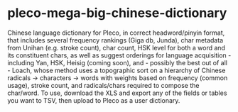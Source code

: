 # pleco-mega-big-chinese-dictionary
Chinese language dictionary for Pleco, in correct headword/pinyin format, that includes several frequency rankings (Giga db, Junda), char metadata from Unihan (e.g. stroke count), char count, HSK level for both a word and its constituent chars, as well as suggest orderings for language acquisition - including Yan, HSK, Heisig (coming soon), and - possibly the best out of all - Loach, whose method uses a topographic sort on a hierarchy of Chinese radicals -> characters -> words with weights based on frequency (common usage), stroke count, and radicals/chars required to compose the char/word. To use, download the XLS and export any of the fields or tables you want to TSV, then upload to Pleco as a user dictionary.
